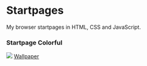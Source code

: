 # Startpages 

My browser startpages in HTML, CSS and JavaScript.

### Startpage Colorful

<img src="http://i.imgur.com/vHWmHgy.jpg" border="0" />
<a href="http://i.imgur.com/a2PBUC1.jpg" target="_blank">Wallpaper</a>
